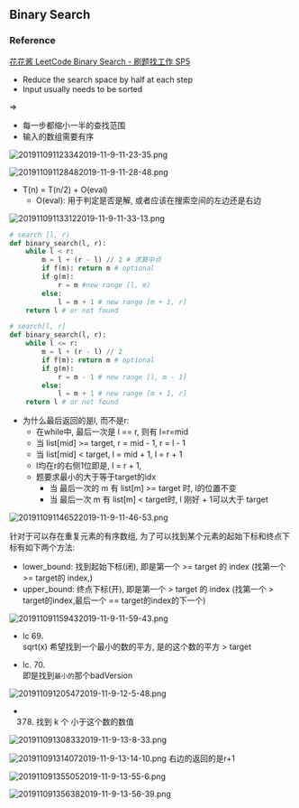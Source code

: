 ## Binary Search
### Reference
[花花酱 LeetCode Binary Search - 刷题找工作 SP5](https://www.youtube.com/watch?v=v57lNF2mb_s)


+ Reduce the search space by half at each step
+ Input usually needs to be sorted

=>
+ 每一步都缩小一半的查找范围
+ 输入的数组需要有序

![201911091123342019-11-9-11-23-35.png](http://vscdn.pangzicaicai.com/undefined201911091123342019-11-9-11-23-35.png)

![201911091128482019-11-9-11-28-48.png](http://vscdn.pangzicaicai.com/undefined201911091128482019-11-9-11-28-48.png)

+ T(n) = T(n/2) + O(eval)
  + O(eval): 用于判定是否是解, 或者应该在搜索空间的左边还是右边

![201911091133122019-11-9-11-33-13.png](http://vscdn.pangzicaicai.com/undefined201911091133122019-11-9-11-33-13.png)

```python
# search [l, r)
def binary_search(l, r):
    while l < r:
        m = l + (r - l) // 2 # 求算中点
        if f(m): return m # optional
        if g(m): 
            r = m #new range [l, m)
        else:
            l = m + 1 # new range [m + 1, r]
    return l # or not found 

# search[l, r]
def binary_search(l, r):
    while l <= r:
        m = l + (r - l) // 2
        if f(m): return m # optional
        if g(m):
            r = m - 1 # new range [l, m - 1]
        else:
            l = m + 1 # new range [m + 1, r]
    return l # or not found
```
+ 为什么最后返回的是l, 而不是r:
  + 在while中, 最后一次是 l == r, 则有 l=r=mid
  + 当 list[mid] >= target, r = mid - 1, r = l - 1
  + 当 list[mid] < target, l = mid + 1, l = r + 1
  + l均在r的右侧1位即是, l = r + 1,
  + 题要求最小的大于等于target的idx
    + 当 最后一次的 m 有 list[m] >= target 时, l的位置不变
    + 当 最后一次 m 有 list[m] < target时, l 刚好 + 1可以大于 target

![201911091146522019-11-9-11-46-53.png](http://vscdn.pangzicaicai.com/undefined201911091146522019-11-9-11-46-53.png)

针对于可以存在重复元素的有序数组, 为了可以找到某个元素的起始下标和终点下标有如下两个方法:
+ lower_bound: 找到起始下标(闭), 即是第一个 >= target 的 index
(找第一个 >= target的 index,)
+ upper_bound:
终点下标(开), 即是第一个 > target 的 index
(找第一个 > target的index,最后一个 == target的index的下一个)

![201911091159432019-11-9-11-59-43.png](http://vscdn.pangzicaicai.com/undefined201911091159432019-11-9-11-59-43.png)

+ lc 69.   
sqrt(x)
希望找到一个最小的数的平方, 是的这个数的平方 > target

+ lc. 70.  
即是找到`最小的`那个badVersion

![201911091205472019-11-9-12-5-48.png](http://vscdn.pangzicaicai.com/undefined201911091205472019-11-9-12-5-48.png)

+ 378. 找到 k 个 小于这个数的数值

![201911091308332019-11-9-13-8-33.png](http://vscdn.pangzicaicai.com/undefined201911091308332019-11-9-13-8-33.png)

![201911091314072019-11-9-13-14-10.png](http://vscdn.pangzicaicai.com/undefined201911091314072019-11-9-13-14-10.png)
右边的返回的是r+1

![201911091355052019-11-9-13-55-6.png](http://vscdn.pangzicaicai.com/undefined201911091355052019-11-9-13-55-6.png)

![201911091356382019-11-9-13-56-39.png](http://vscdn.pangzicaicai.com/undefined201911091356382019-11-9-13-56-39.png)